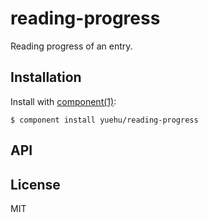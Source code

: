 
# reading-progress

  Reading progress of an entry.

## Installation

  Install with [component(1)](http://component.io):

    $ component install yuehu/reading-progress

## API



## License

  MIT

